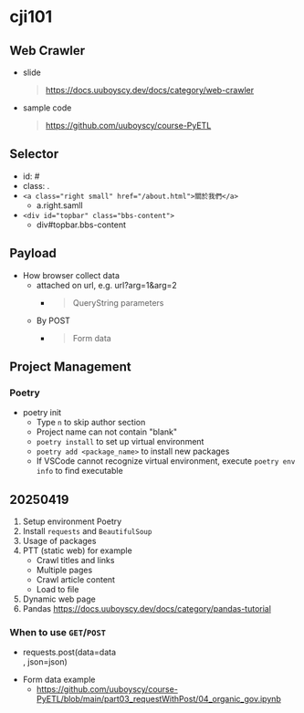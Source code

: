 # cji101

## Web Crawler
- slide
    > https://docs.uuboyscy.dev/docs/category/web-crawler
- sample code
    > https://github.com/uuboyscy/course-PyETL

## Selector
- id: #
- class: .
- `<a class="right small" href="/about.html">關於我們</a>`
  - a.right.samll
- `<div id="topbar" class="bbs-content">`
  - div#topbar.bbs-content

## Payload
- How browser collect data
  - attached on url, e.g. url?arg=1&arg=2
    - > QueryString parameters
  - By POST
    - > Form data

## Project Management
### Poetry
- poetry init
  - Type `n` to skip author section
  - Project name can not contain "blank"
  - `poetry install` to set up virtual environment
  - `poetry add <package_name>` to install new packages
  - If VSCode cannot recognize virtual environment, execute `poetry env info` to find executable

## 20250419
1. Setup environment Poetry
2. Install `requests` and `BeautifulSoup`
3. Usage of packages
4. PTT (static web) for example
    - Crawl titles and links
    - Multiple pages
    - Crawl article content
    - Load to file
5. Dynamic web page
6. Pandas
https://docs.uuboyscy.dev/docs/category/pandas-tutorial

### When to use `GET`/`POST`
- requests.post(data=data<Form data>, json=json<request payload>)
- Form data example
  - https://github.com/uuboyscy/course-PyETL/blob/main/part03_requestWithPost/04_organic_gov.ipynb

